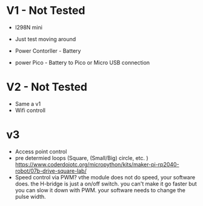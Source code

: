 # V1 - Not Tested 
- l298N mini 
- Just test moving around

- Power Contorller - Battery
- power Pico - Battery to Pico or Micro USB connection




# V2 - Not Tested 
- Same a v1
- Wifi controll

# v3
- Access point control 
- pre determied loops (Square, (Small/Big) circle, etc. ) https://www.coderdojotc.org/micropython/kits/maker-pi-rp2040-robot/07b-drive-square-lab/
- Speed control via PWM?  vthe module does not do speed, your software does. the H-bridge is just a on/off switch. you can't make it go faster but you can slow it down with PWM. your software needs to change the pulse width.
